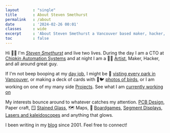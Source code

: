 ```yaml
---
layout      : "single"
title       : About Steven Smethurst
permalink   : /about
date        : '2024-02-26 00:01'
classes     : wide
excerpt     : 'About Steven Smethurst a Vancouver based maker, hacker, and installation artist'
toc         : false
---
```


Hi 👋🏼 I'm *[Steven Smethurst](/about)* and live two lives. During the day I am a CTO at [Chipkin Automation Systems](http://store.chipkin.com/) and at night I am a 👨‍🎨 [Artist](/cv/), Maker, Hacker, and all around great guy.

If I'm not beep booping at my [day job](https://store.chipkin.com/), I might be 🌳 [visting every park in Vancouver](/projects/2020-vancouver-parks/), or making a deck of cards with 📸🐦 [photos of birds](/projects/2021-bird-playing-cards/), or I am working on one of my many side [Projects](/projects/). See what I am [currently working on](/now)

My interests bounce around to whatever catches my attention. [PCB Design](/projects/2022-monthly-habit-tracker/), Paper craft, 🪟 [Stained Glass](/projects/2018-stained-glass-window/), 🗺️ Maps, 🎲 [Boardgames](/projects/2023-skull-game-pcb/), [Segment Displays](/projects/2019-illuminated-stained-glass-sixteen-segment-display/), [Lasers and kaleidoscopes](/projects/2017-laser-kaleidoscope/) and anything that glows.

I been writing in my [blog](/blog/) since 2001. Feel free to connect!

